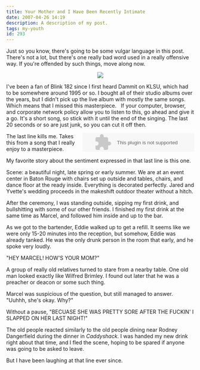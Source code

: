 ```yaml
---
title: Your Mother and I Have Been Recently Intimate
date: 2007-04-26 14:19
description: A description of my post.
tags: my-youth
id: 293
---
```

Just so you know, there's going to be some vulgar language in this post.  There's not a lot, but there's one really bad word used in a really offensive way.  If you're offended by such things, move along now.

<center><img src="/img/greenline.gif"></center>

I've been a fan of Blink 182 since I first heard Dammit on KLSU, which had to be somewhere around 1995 or so.  I bought all of their studio albums over the years, but I didn't pick up the live album with mostly the same songs.  Which means that I missed this masterpiece.
<span class="spanEndPreview">&nbsp;</span>
If your computer, browser, and corporate network policy allow you to listen to this, go ahead and give it a go.  It's a short song, so stick with it until the end of the singing.  The last 20 seconds or so are just junk, so you can cut it off then.

<EMBED  NAME="nsplay" PLUGINSPAGE="http://www.microsoft.com/windows/mediaplayer/download/default.asp" SRC="/sound/FamilyReunion.mp3" TYPE="application/x-mplayer2"  AUTOSTART="0" SHOWCONTROLS="1"  height="50" align="right"><noembed>Sorry Captain.  Your browser does not support plug-ins for digital video.</noembed>

The last line kills me.  Takes this from a song that I really enjoy to a masterpiece.

My favorite story about the sentiment expressed in that last line is this one.

Scene:  a beautiful night, late spring or early summer.  We are at an event center in Baton Rouge with chairs set up outside and tables, chairs, and dance floor at the ready inside.  Everything is decorated perfectly.  Jared and Yvette's wedding proceeds in the makeshift outdoor theater without a hitch.  

After the ceremony, I was standing outside, sipping my first drink, and bullshitting with some of our other friends.  I finished my first drink at the same time as Marcel, and followed him inside and up to the bar.

As we got to the bartender, Eddie walked up to get a refill.  It seems like we were only 15-20 minutes into the reception, but somehow, Eddie was already tanked.  He was the only drunk person in the room that early, and he spoke very loudly.

"HEY MARCEL!  HOW'S YOUR MOM?"

A group of really old relatives turned to stare from a nearby table.  One old man looked exactly like Wilfred Brimley.  I found out later that he was a preacher or deacon or some such thing.

Marcel was suspicious of the question, but still managed to answer.  "Uuhhh, she's okay.  Why?"

Without a pause, "BECUASE SHE WAS PRETTY SORE AFTER THE FUCKIN' I SLAPPED ON HER LAST NIGHT!"

The old people reacted similarly to the old people dining near Rodney Dangerfield during the dinner in <i>Caddyshack</i>.  I was handed my new drink right about that time, and I fled the scene, hoping to be spared if anyone was going to be asked to leave.

But I have been laughing at that line ever since.

